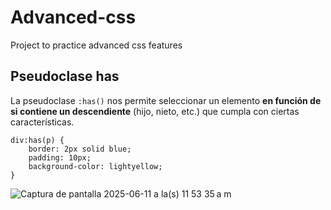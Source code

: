 # Advanced-css
Project to practice advanced css features

## Pseudoclase has

La pseudoclase `:has()` nos permite seleccionar un elemento **en función de si contiene un descendiente** (hijo, nieto, etc.) que cumpla con ciertas características.
```
div:has(p) {
    border: 2px solid blue;
    padding: 10px;
    background-color: lightyellow;
}
```
![Captura de pantalla 2025-06-11 a la(s) 11 53 35 a m](https://github.com/user-attachments/assets/ee4b2189-efc7-4693-8423-15bf1c607db4)
